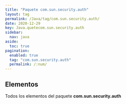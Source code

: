 ```yaml
---
title: "Paquete com.sun.security.auth"
layout: tag
permalink: /Java/tag/com.sun.security.auth/
date: 2020-12-29
key: Java.quetecom.sun.security.auth
sidebar: 
  nav: java
aside: 
  toc: true
pagination: 
  enabled: true
  tag: "com.sun.security.auth"
  permalink: /:num/
---
```


<h2>Elementos</h2>
Todos los elementos del paquete <strong>com.sun.security.auth</strong>
